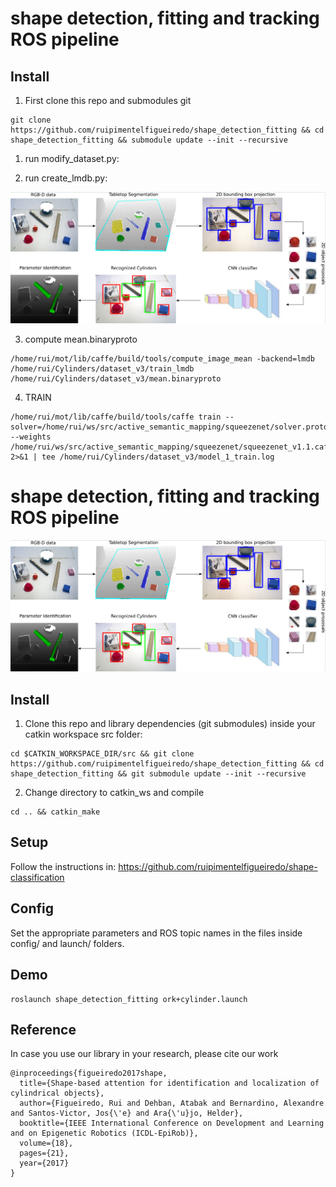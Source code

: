 # shape detection, fitting and tracking ROS pipeline

## Install
1. First clone this repo and submodules git 

```
git clone https://github.com/ruipimentelfigueiredo/shape_detection_fitting && cd shape_detection_fitting && submodule update --init --recursive
``` 
1. run modify_dataset.py:


2. run create_lmdb.py:

<p align="center"> 
    <img src=.image/pipeline.png>
</p>


3. compute mean.binaryproto
```
/home/rui/mot/lib/caffe/build/tools/compute_image_mean -backend=lmdb /home/rui/Cylinders/dataset_v3/train_lmdb /home/rui/Cylinders/dataset_v3/mean.binaryproto
```

4. TRAIN


```
/home/rui/mot/lib/caffe/build/tools/caffe train --solver=/home/rui/ws/src/active_semantic_mapping/squeezenet/solver.prototxt --weights /home/rui/ws/src/active_semantic_mapping/squeezenet/squeezenet_v1.1.caffemodel 2>&1 | tee /home/rui/Cylinders/dataset_v3/model_1_train.log
```


# shape detection, fitting and tracking ROS pipeline

<p align="center"> 
    <img src=.image/pipeline.png>
</p>

## Install
1. Clone this repo and library dependencies (git submodules) inside your catkin workspace src folder:
```
cd $CATKIN_WORKSPACE_DIR/src && git clone https://github.com/ruipimentelfigueiredo/shape_detection_fitting && cd shape_detection_fitting && git submodule update --init --recursive
```

2. Change directory to catkin_ws and compile

```
cd .. && catkin_make
```

## Setup
Follow the instructions in:
https://github.com/ruipimentelfigueiredo/shape-classification

## Config
Set the appropriate parameters and ROS topic names in the files inside config/ and launch/ folders.

## Demo

```
roslaunch shape_detection_fitting ork+cylinder.launch
```

## Reference
In case you use our library in your research, please cite our work

```
@inproceedings{figueiredo2017shape,
  title={Shape-based attention for identification and localization of cylindrical objects},
  author={Figueiredo, Rui and Dehban, Atabak and Bernardino, Alexandre and Santos-Victor, Jos{\'e} and Ara{\'u}jo, Helder},
  booktitle={IEEE International Conference on Development and Learning and on Epigenetic Robotics (ICDL-EpiRob)},
  volume={18},
  pages={21},
  year={2017}
}
```

